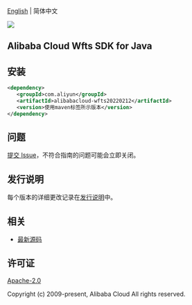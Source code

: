 [English](README.md) | 简体中文

![](https://aliyunsdk-pages.alicdn.com/icons/AlibabaCloud.svg)

## Alibaba Cloud Wfts SDK for Java

## 安装

```xml
<dependency>
   <groupId>com.aliyun</groupId>
   <artifactId>alibabacloud-wfts20220212</artifactId>
   <version>使用maven标签所示版本</version>
</dependency>
```

## 问题

[提交 Issue](https://github.com/aliyun/alibabacloud-java-async-sdk/issues/new)，不符合指南的问题可能会立即关闭。

## 发行说明

每个版本的详细更改记录在[发行说明](./ChangeLog.txt)中。

## 相关

- [最新源码](https://github.com/aliyun/alibabacloud-async-java-sdk/)

## 许可证

[Apache-2.0](http://www.apache.org/licenses/LICENSE-2.0)

Copyright (c) 2009-present, Alibaba Cloud All rights reserved.
